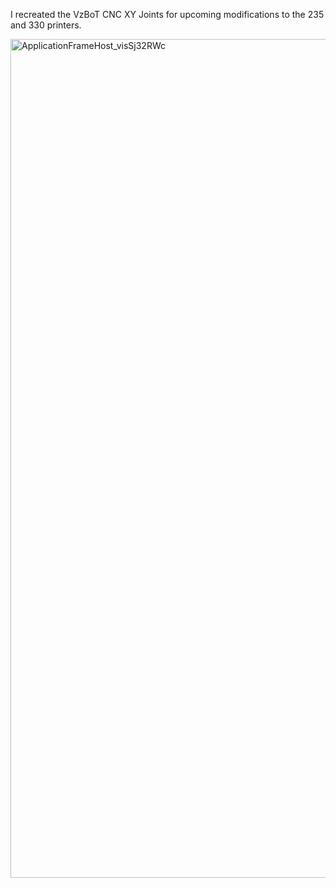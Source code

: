 I recreated the VzBoT CNC XY Joints for upcoming modifications to the 235 and 330 printers.



<img width="1722" height="1342" alt="ApplicationFrameHost_visSj32RWc" src="https://github.com/user-attachments/assets/a0761865-6864-41b7-ad85-dc3a419f5fd8" />

